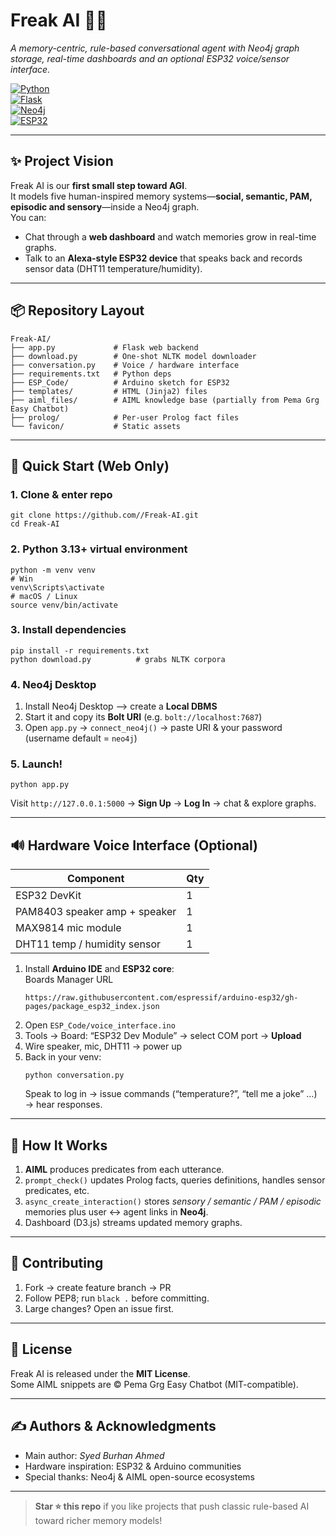 
# Freak AI 🧠🤖  
*A memory-centric, rule-based conversational agent with Neo4j graph storage, real-time dashboards and an optional ESP32 voice/sensor interface.*

[![Python](https://img.shields.io/badge/python-3.13%2B-blue.svg)](https://www.python.org/)  
[![Flask](https://img.shields.io/badge/flask-web%20app-green.svg)](https://flask.palletsprojects.com/)  
[![Neo4j](https://img.shields.io/badge/neo4j-graph%20dbms-red.svg)](https://neo4j.com/)  
[![ESP32](https://img.shields.io/badge/esp32-supported-orange.svg)](https://github.com/espressif/arduino-esp32)  

---

## ✨ Project Vision
Freak AI is our **first small step toward AGI**.  
It models five human-inspired memory systems—**social, semantic, PAM, episodic and sensory**—inside a Neo4j graph.  
You can:

* Chat through a **web dashboard** and watch memories grow in real-time graphs.
* Talk to an **Alexa-style ESP32 device** that speaks back and records sensor data (DHT11 temperature/humidity).

---

## 📦 Repository Layout
```
Freak-AI/
├── app.py             # Flask web backend
├── download.py        # One-shot NLTK model downloader
├── conversation.py    # Voice / hardware interface
├── requirements.txt   # Python deps
├── ESP_Code/          # Arduino sketch for ESP32
├── templates/         # HTML (Jinja2) files
├── aiml_files/        # AIML knowledge base (partially from Pema Grg Easy Chatbot)
├── prolog/            # Per-user Prolog fact files
└── favicon/           # Static assets
```

---

## 🚀 Quick Start (Web Only)

### 1. Clone & enter repo
```
git clone https://github.com//Freak-AI.git
cd Freak-AI
```

### 2. Python 3.13+ virtual environment
```
python -m venv venv
# Win
venv\Scripts\activate
# macOS / Linux
source venv/bin/activate
```

### 3. Install dependencies
```
pip install -r requirements.txt
python download.py          # grabs NLTK corpora
```

### 4. Neo4j Desktop
1. Install Neo4j Desktop ⟶ create a **Local DBMS**  
2. Start it and copy its **Bolt URI** (e.g. `bolt://localhost:7687`)  
3. Open `app.py` → `connect_neo4j()` → paste URI & your password  
   (username default = `neo4j`)

### 5. Launch!
```
python app.py
```
Visit `http://127.0.0.1:5000` → **Sign Up** → **Log In** → chat & explore graphs.

---

## 🔊 Hardware Voice Interface (Optional)

| Component | Qty |
|-----------|-----|
| ESP32 DevKit | 1 |
| PAM8403 speaker amp + speaker | 1 |
| MAX9814 mic module | 1 |
| DHT11 temp / humidity sensor | 1 |

1. Install **Arduino IDE** and **ESP32 core**:  
   Boards Manager URL  
   ```
   https://raw.githubusercontent.com/espressif/arduino-esp32/gh-pages/package_esp32_index.json
   ```
2. Open `ESP_Code/voice_interface.ino`  
3. Tools → Board: “ESP32 Dev Module” → select COM port → **Upload**  
4. Wire speaker, mic, DHT11 → power up  
5. Back in your venv:
   ```
   python conversation.py
   ```
   Speak to log in → issue commands (“temperature?”, “tell me a joke” …) → hear responses.

---

## 🧠 How It Works

1. **AIML** produces predicates from each utterance.  
2. `prompt_check()` updates Prolog facts, queries definitions, handles sensor predicates, etc.  
3. `async_create_interaction()` stores *sensory / semantic / PAM / episodic* memories plus user ↔ agent links in **Neo4j**.  
4. Dashboard (D3.js) streams updated memory graphs.

---

## 🤝 Contributing

1. Fork → create feature branch → PR  
2. Follow PEP8; run `black .` before committing.  
3. Large changes? Open an issue first.

---

## 📜 License

Freak AI is released under the **MIT License**.  
Some AIML snippets are © Pema Grg Easy Chatbot (MIT-compatible).

---

## ✍️ Authors & Acknowledgments

- Main author: *Syed Burhan Ahmed*  
- Hardware inspiration: ESP32 & Arduino communities  
- Special thanks: Neo4j & AIML open-source ecosystems

---

> **Star ⭐ this repo** if you like projects that push classic rule-based AI toward richer memory models!
